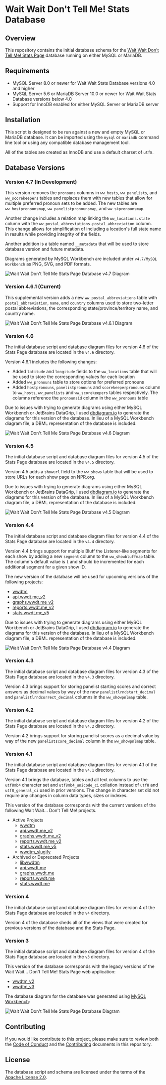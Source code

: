 # Wait Wait Don't Tell Me! Stats Database

## Overview

This repository contains the initial database schema for the [Wait Wait Don't Tell Me! Stats Page](https://stats.wwdt.me) database running on either MySQL or MariaDB.

## Requirements

- MySQL Server 8.0 or newer for Wait Wait Stats Database versions 4.0 and higher
- MySQL Server 5.6 or MariaDB Server 10.0 or newer for Wait Wait Stats Database versions below 4.0
- Support for InnoDB enabled for either MySQL Server or MariaDB server

## Installation

This script is designed to be run against a new and empty MySQL or MariaDB database. It can be imported using the `mysql` or `mariadb` command line tool or using any compatible database management tool.

All of the tables are created as InnoDB and use a default charset of `utf8`.

## Database Versions

### Version 4.7 (In Development)

This version removes the `pronouns` columns in `ww_hosts`, `ww_panelists`, and `ww_scorekeepers` tables and replaces them with new tables that allow for multiple preferred pronoun sets to be added. The new tables are `ww_hostpronounsmap`, `ww_panelistpronounsmap`, and `ww_skpronounsmap`.

Another change includes a relation map linking the `ww_locations.state` column with the `ww_postal_abbreviations.postal_abbreviation` column. This change allows for simplification of including a location's full state name in results while providing integrity of the fields.

Another addition is a table named `__metadata` that will be used to store database version and future metadata.

Diagrams generated by MySQL Workbench are included under `v4.7/MySQL Workbench` as PNG, SVG, and PDF formats.

![Wait Wait Don't Tell Me Stats Page Database v4.7 Diagram](v4.7/wwdtm_diagram.png)

### Version 4.6.1 (Current)

This supplemental version adds a new `ww_postal_abbreviations` table with `postal_abbreviation`, `name`, and `country` columns used to store two-letter postal abbreviations, the corresponding state/province/territory name, and country name.

![Wait Wait Don't Tell Me Stats Page Database v4.6.1 Diagram](v4.6.1/wwdtm_Diagram.png)

### Version 4.6

The initial database script and database diagram files for version 4.6 of the Stats Page database are located in the `v4.6` directory.

Version 4.6.1 includes the following changes:

- Added `latitude` and `longitude` fields to the `ww_locations` table that will be used to store the corresponding values for each location
- Added `ww_pronouns` table to store options for preferred pronouns
- Added `hostpronouns`, `panelistpronouns` and `scorekeeperpronouns` column to `ww_hosts`, `ww_panelists` and `ww_scorekeepers` tables respectively. The columns reference the `pronounsid` column in the `ww_pronouns` table

Due to issues with trying to generate diagrams using either MySQL Workbench or JetBrains DataGrip, I used [dbdiagram.io](https://dbdiagram.io/) to generate the diagrams for this version of the database. In lieu of a MySQL Workbench diagram file, a DBML representation of the database is included.

![Wait Wait Don't Tell Me Stats Page Database v4.6 Diagram](v4.6/wwdtm_Diagram.png)

### Version 4.5

The initial database script and database diagram files for version 4.5 of the Stats Page database are located in the `v4.5` directory.

Version 4.5 adds a `showurl` field to the `ww_shows` table that will be used to store URLs for each show page on NPR.org.

Due to issues with trying to generate diagrams using either MySQL Workbench or JetBrains DataGrip, I used [dbdiagram.io](https://dbdiagram.io/) to generate the diagrams for this version of the database. In lieu of a MySQL Workbench diagram file, a DBML representation of the database is included.

![Wait Wait Don't Tell Me Stats Page Database v4.5 Diagram](v4.5/wwdtm_Diagram.png)

### Version 4.4

The initial database script and database diagram files for version 4.4 of the Stats Page database are located in the `v4.4` directory.

Version 4.4 brings support for multiple Bluff the Listener-like segments for each show by adding a new `segment` column to the `ww_showbluffmap` table. The column's default value is `1` and should be incremented for each additional segment for a given show ID.

The new version of the database will be used for upcoming versions of the following projects:

- [wwdtm](https://github.com/questionlp/wwdtm)
- [api.wwdt.me_v2](https://github.com/questionlp/api.wwdt.me_v2)
- [graphs.wwdt.me_v2](https://github.com/questionlp/graphs.wwdt.me_v2)
- [reports.wwdt.me_v2](https://github.com/questionlp/reports.wwdt.me_v2)
- [stats.wwdt.me_v5](https://github.com/questionlp/stats.wwdt.me_v5)

Due to issues with trying to generate diagrams using either MySQL Workbench or JetBrains DataGrip, I used [dbdiagram.io](https://dbdiagram.io/) to generate the diagrams for this version of the database. In lieu of a MySQL Workbench diagram file, a DBML representation of the database is included.

![Wait Wait Don't Tell Me Stats Page Database v4.4 Diagram](v4.4/wwdtm_Diagram.png)

### Version 4.3

The initial database script and database diagram files for version 4.3 of the Stats Page database are located in the `v4.3` directory.

Version 4.3 brings support for storing panelist starting scores and correct answers as decimal values by way of the new `panelistlrndstart_decimal` and `panelistlrndcorrect_decimal` columns in the `ww_showpnlmap` table.

### Version 4.2

The initial database script and database diagram files for version 4.2 of the Stats Page database are located in the `v4.2` directory.

Version 4.2 brings support for storing panelist scores as a decimal value by way of the new `panelistscore_decimal` column in the `ww_showpnlmap` table.

### Version 4.1

The initial database script and database diagram files for version 4.1 of the Stats Page database are located in the `v4.1` directory.

Version 4.1 brings the database, tables and all text columns to use the `utf8mb4` character set and `utf8mb4_unicode_ci` collation instead of `utf8` and `utf8_general_ci` used in prior versions. The change in character set did not require any changes in column data types, sizes or indexes.

This version of the database corresponds with the current versions of the following Wait Wait... Don't Tell Me! projects.

- Active Projects
  - [wwdtm](https://github.com/questionlp/wwdtm)
  - [api.wwdt.me_v2](https://github.com/questionlp/api.wwdt.me_v2)
  - [graphs.wwdt.me_v2](https://github.com/questionlp/graphs.wwdt.me_v2)
  - [reports.wwdt.me_v2](https://github.com/questionlp/reports.wwdt.me_v2)
  - [stats.wwdt.me_v5](https://github.com/questionlp/stats.wwdt.me_v5)
  - [wwdtm_slugify](https://github.com/questionlp/wwdtm_slugify)
- Archived or Deprecated Projects
  - [libwwdtm](https://github.com/questionlp/libwwdtm)
  - [api.wwdt.me](https://github.com/questionlp/api.wwdt.me)
  - [graphs.wwdt.me](https://github.com/questionlp/graphs.wwdt.me)
  - [reports.wwdt.me](https://github.com/questionlp/reports.wwdt.me)
  - [stats.wwdt.me](https://github.com/questionlp/stats.wwdt.me)

### Version 4

The initial database script and database diagram files for version 4 of the Stats Page database are located in the `v4` directory.

Version 4 of the database sheds all of the views that were created for previous versions of the database and the Stats Page.

### Version 3

The initial database script and database diagram files for version 4 of the Stats Page database are located in the `v3` directory.

This version of the database corresponds with the legacy versions of the Wait Wait... Don't Tell Me! Stats Page web application:

- [wwdtm_v2](https://github.com/questionlp/wwdt.me_v2)
- [wwdtm_v3](https://github.com/questionlp/wwdt.me_v3)

The database diagram for the database was generated using [MySQL Workbench](https://www.mysql.com/products/workbench/):

![Wait Wait Don't Tell Me Stats Page Database Diagram](v3/wwdtm_Diagram.png)

## Contributing

If you would like contribute to this project, please make sure to review both the [Code of Conduct](CODE_OF_CONDUCT.md) and the [Contributing](CONTRIBUTING.md) documents in this repository.

## License

The database script and schema are licensed under the terms of the [Apache License 2.0](http://www.apache.org/licenses/LICENSE-2.0).
